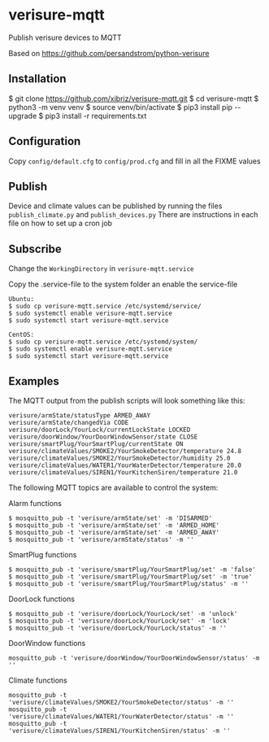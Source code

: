 # verisure-mqtt
Publish verisure devices to MQTT

Based on https://github.com/persandstrom/python-verisure

## Installation
$ git clone https://github.com/xibriz/verisure-mqtt.git
$ cd verisure-mqtt
$ python3 -m venv venv
$ source venv/bin/activate
$ pip3 install pip --upgrade
$ pip3 install -r requirements.txt

## Configuration

Copy `config/default.cfg` to `config/prod.cfg` and fill in all the FIXME values

## Publish

Device and climate values can be published by running the files `publish_climate.py` and `publish_devices.py`
There are instructions in each file on how to set up a cron job

## Subscribe

Change the `WorkingDirectory` in `verisure-mqtt.service`

Copy the .service-file to the system folder an enable the service-file

```
Ubuntu:
$ sudo cp verisure-mqtt.service /etc/systemd/service/
$ sudo systemctl enable verisure-mqtt.service
$ sudo systemctl start verisure-mqtt.service

CentOS:
$ sudo cp verisure-mqtt.service /etc/systemd/system/
$ sudo systemctl enable verisure-mqtt.service
$ sudo systemctl start verisure-mqtt.service

```

## Examples

The MQTT output from the publish scripts will look something like this:

```
verisure/armState/statusType ARMED_AWAY
verisure/armState/changedVia CODE
verisure/doorLock/YourLock/currentLockState LOCKED
verisure/doorWindow/YourDoorWindowSensor/state CLOSE
verisure/smartPlug/YourSmartPlug/currentState ON
verisure/climateValues/SMOKE2/YourSmokeDetector/temperature 24.8
verisure/climateValues/SMOKE2/YourSmokeDetector/humidity 25.0
verisure/climateValues/WATER1/YourWaterDetector/temperature 20.0
verisure/climateValues/SIREN1/YourKitchenSiren/temperature 21.0
```

The following MQTT topics are available to control the system:

Alarm functions
```
$ mosquitto_pub -t 'verisure/armState/set' -m 'DISARMED'
$ mosquitto_pub -t 'verisure/armState/set' -m 'ARMED_HOME'
$ mosquitto_pub -t 'verisure/armState/set' -m 'ARMED_AWAY'
$ mosquitto_pub -t 'verisure/armState/status' -m ''
```

SmartPlug functions
```
$ mosquitto_pub -t 'verisure/smartPlug/YourSmartPlug/set' -m 'false'
$ mosquitto_pub -t 'verisure/smartPlug/YourSmartPlug/set' -m 'true'
$ mosquitto_pub -t 'verisure/smartPlug/YourSmartPlug/status' -m ''
```

DoorLock functions
```
$ mosquitto_pub -t 'verisure/doorLock/YourLock/set' -m 'unlock'
$ mosquitto_pub -t 'verisure/doorLock/YourLock/set' -m 'lock'
$ mosquitto_pub -t 'verisure/doorLock/YourLock/status' -m ''
```

DoorWindow functions
```
mosquitto_pub -t 'verisure/doorWindow/YourDoorWindowSensor/status' -m ''
```

Climate functions
```
mosquitto_pub -t 'verisure/climateValues/SMOKE2/YourSmokeDetector/status' -m ''
mosquitto_pub -t 'verisure/climateValues/WATER1/YourWaterDetector/status' -m ''
mosquitto_pub -t 'verisure/climateValues/SIREN1/YourKitchenSiren/status' -m ''
```
